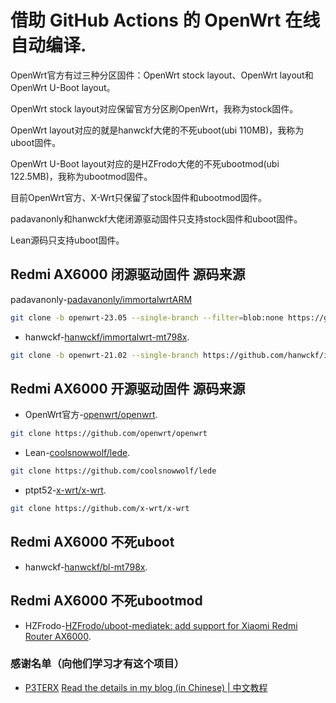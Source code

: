 # 借助 GitHub Actions 的 OpenWrt 在线自动编译.

OpenWrt官方有过三种分区固件：OpenWrt stock layout、OpenWrt layout和OpenWrt U-Boot layout。

OpenWrt stock layout对应保留官方分区刷OpenWrt，我称为stock固件。

OpenWrt layout对应的就是hanwckf大佬的不死uboot(ubi 110MB)，我称为uboot固件。

OpenWrt U-Boot layout对应的是HZFrodo大佬的不死ubootmod(ubi 122.5MB)，我称为ubootmod固件。


目前OpenWrt官方、X-Wrt只保留了stock固件和ubootmod固件。

padavanonly和hanwckf大佬闭源驱动固件只支持stock固件和uboot固件。

Lean源码只支持uboot固件。

## Redmi AX6000 闭源驱动固件 源码来源
padavanonly-[padavanonly/immortalwrtARM](https://github.com/padavanonly/immortalwrt-mt798x-23.05)
```bash
git clone -b openwrt-23.05 --single-branch --filter=blob:none https://github.com/padavanonly/immortalwrt-mt798x-23.05
```
- hanwckf-[hanwckf/immortalwrt-mt798x](https://github.com/hanwckf/immortalwrt-mt798x).
```bash
git clone -b openwrt-21.02 --single-branch https://github.com/hanwckf/immortalwrt-mt798x
```

## Redmi AX6000 开源驱动固件 源码来源
- OpenWrt官方-[openwrt/openwrt](https://github.com/openwrt/openwrt).
```bash
git clone https://github.com/openwrt/openwrt
```
- Lean-[coolsnowwolf/lede](https://github.com/coolsnowwolf/lede).
```bash
git clone https://github.com/coolsnowwolf/lede
```
- ptpt52-[x-wrt/x-wrt](https://github.com/x-wrt/x-wrt).
```bash
git clone https://github.com/x-wrt/x-wrt
```

## Redmi AX6000 不死uboot
- hanwckf-[hanwckf/bl-mt798x](https://github.com/hanwckf/bl-mt798x).

## Redmi AX6000 不死ubootmod
- HZFrodo-[HZFrodo/uboot-mediatek: add support for Xiaomi Redmi Router AX6000](https://github.com/openwrt/openwrt/commit/1613e3340b829ea9aa6da954bf0ff98214b71751).


### 感谢名单（向他们学习才有这个项目）
- [P3TERX](https://github.com/P3TERX/Actions-OpenWrt)
[Read the details in my blog (in Chinese) | 中文教程](https://p3terx.com/archives/build-openwrt-with-github-actions.html)
